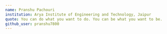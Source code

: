 ```yaml
---
name: Pranshu Pachouri
institution: Arya Institute of Engineering and Technology, Jaipur
quote: You can do what you want to do. You can be what you want to be.
github_user: pranshu7800
---
```

